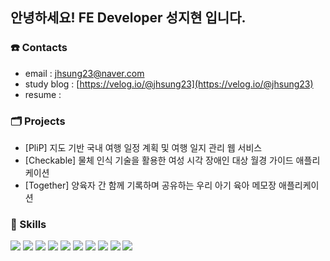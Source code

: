 
## 안녕하세요! FE Developer 성지현 입니다.

### ☎️ Contacts

- email : jhsung23@naver.com
- study blog : [https://velog.io/@jhsung23](https://velog.io/@jhsung23)
- resume : 

### 🗂️ Projects

- [PliP] 지도 기반 국내 여행 일정 계획 및 여행 일지 관리 웹 서비스
- [Checkable] 물체 인식 기술을 활용한 여성 시각 장애인 대상 월경 가이드 애플리케이션
- [Together] 양육자 간 함께 기록하며 공유하는 우리 아기 육아 메모장 애플리케이션

### 📝 Skills

<div>
  <img src="https://img.shields.io/badge/javascript-F7DF1E?style=flat&logo=javascript&logoColor=white">
  <img src="https://img.shields.io/badge/typescript-3178C6?style=flat&logo=typescript&logoColor=white">
  <img src="https://img.shields.io/badge/c++-00599C?style=flat&logo=cplusplus&logoColor=white">
  <img src="https://img.shields.io/badge/react-61DAFB?style=flat&logo=react&logoColor=white">
  <img src="https://img.shields.io/badge/react native-61DAFB?style=flat&logo=react&logoColor=white">
  <img src="https://img.shields.io/badge/android-3DDC84?style=flat&logo=android&logoColor=white">
  <img src="https://img.shields.io/badge/tailwind css-06B6D4?style=flat&logo=tailwindcss&logoColor=white">
  <img src="https://img.shields.io/badge/styled components-DB7093?style=flat&logo=styledcomponents&logoColor=white">
  <img src="https://img.shields.io/badge/react query-FF4154?style=flat&logo=reactquery&logoColor=white">
  <img src="https://img.shields.io/badge/axios-5A29E4?style=flat&logo=axios&logoColor=white">
</div>
